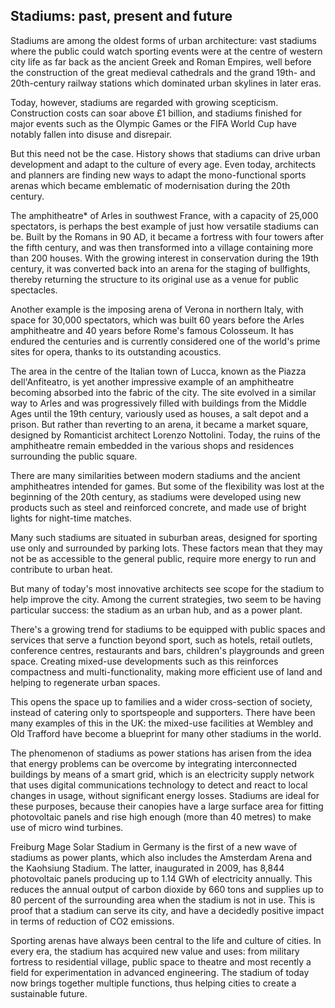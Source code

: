 ## Stadiums: past, present and future

Stadiums are among the oldest forms of urban architecture: vast stadiums where the public could watch sporting events were at the centre of western city life as far back as the ancient Greek and Roman Empires, well before the construction of the great medieval cathedrals and the grand 19th- and 20th-century railway stations which dominated urban skylines in later eras.

Today, however, stadiums are regarded with growing scepticism. Construction costs can soar above £1 billion, and stadiums finished for major events such as the Olympic Games or the FIFA World Cup have notably fallen into disuse and disrepair.

But this need not be the case. History shows that stadiums can drive urban development and adapt to the culture of every age. Even today, architects and planners are finding new ways to adapt the mono-functional sports arenas which became emblematic of modernisation during the 20th century.

The amphitheatre* of Arles in southwest France, with a capacity of 25,000 spectators, is perhaps the best example of just how versatile stadiums can be. Built by the Romans in 90 AD, it became a fortress with four towers after the fifth century, and was then transformed into a village containing more than 200 houses. With the growing interest in conservation during the 19th century, it was converted back into an arena for the staging of bullfights, thereby returning the structure to its original use as a venue for public spectacles.

Another example is the imposing arena of Verona in northern Italy, with space for 30,000 spectators, which was built 60 years before the Arles amphitheatre and 40 years before Rome's famous Colosseum. It has endured the centuries and is currently considered one of the world's prime sites for opera, thanks to its outstanding acoustics.

The area in the centre of the Italian town of Lucca, known as the Piazza dell'Anfiteatro, is yet another impressive example of an amphitheatre becoming absorbed into the fabric of the city. The site evolved in a similar way to Arles and was progressively filled with buildings from the Middle Ages until the 19th century, variously used as houses, a salt depot and a prison. But rather than reverting to an arena, it became a market square, designed by Romanticist architect Lorenzo Nottolini. Today, the ruins of the amphitheatre remain embedded in the various shops and residences surrounding the public square.

There are many similarities between modern stadiums and the ancient amphitheatres intended for games. But some of the flexibility was lost at the beginning of the 20th century, as stadiums were developed using new products such as steel and reinforced concrete, and made use of bright lights for night-time matches.

Many such stadiums are situated in suburban areas, designed for sporting use only and surrounded by parking lots. These factors mean that they may not be as accessible to the general public, require more energy to run and contribute to urban heat.

But many of today's most innovative architects see scope for the stadium to help improve the city. Among the current strategies, two seem to be having particular success: the stadium as an urban hub, and as a power plant.

There's a growing trend for stadiums to be equipped with public spaces and services that serve a function beyond sport, such as hotels, retail outlets, conference centres, restaurants and bars, children's playgrounds and green space. Creating mixed-use developments such as this reinforces compactness and multi-functionality, making more efficient use of land and helping to regenerate urban spaces.

This opens the space up to families and a wider cross-section of society, instead of catering only to sportspeople and supporters. There have been many examples of this in the UK: the mixed-use facilities at Wembley and Old Trafford have become a blueprint for many other stadiums in the world.

The phenomenon of stadiums as power stations has arisen from the idea that energy problems can be overcome by integrating interconnected buildings by means of a smart grid, which is an electricity supply network that uses digital communications technology to detect and react to local changes in usage, without significant energy losses. Stadiums are ideal for these purposes, because their canopies have a large surface area for fitting photovoltaic panels and rise high enough (more than 40 metres) to make use of micro wind turbines.

Freiburg Mage Solar Stadium in Germany is the first of a new wave of stadiums as power plants, which also includes the Amsterdam Arena and the Kaohsiung Stadium. The latter, inaugurated in 2009, has 8,844 photovoltaic panels producing up to 1.14 GWh of electricity annually. This reduces the annual output of carbon dioxide by 660 tons and supplies up to 80 percent of the surrounding area when the stadium is not in use. This is proof that a stadium can serve its city, and have a decidedly positive impact in terms of reduction of CO2 emissions.

Sporting arenas have always been central to the life and culture of cities. In every era, the stadium has acquired new value and uses: from military fortress to residential village, public space to theatre and most recently a field for experimentation in advanced engineering. The stadium of today now brings together multiple functions, thus helping cities to create a sustainable future.